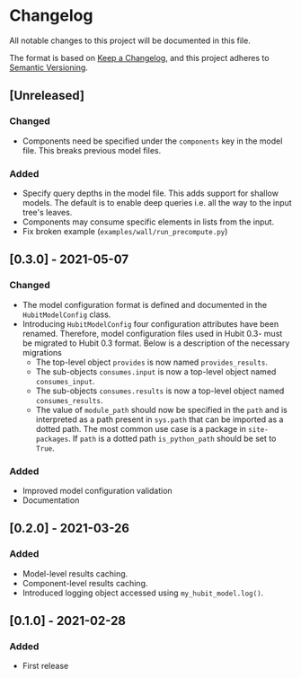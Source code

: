 # Changelog
All notable changes to this project will be documented in this file.

The format is based on [Keep a Changelog](https://keepachangelog.com/en/1.0.0/),
and this project adheres to [Semantic Versioning](https://semver.org/spec/v2.0.0.html).

## [Unreleased]
### Changed
- Components need be specified under the `components` key in the model file. This breaks previous model files.

### Added
- Specify query depths in the model file. This adds support for shallow models. The default is to enable deep queries i.e. all the way to the input tree's leaves.
- Components may consume specific elements in lists from the input.
- Fix broken example (`examples/wall/run_precompute.py`)

## [0.3.0] - 2021-05-07
### Changed
- The model configuration format is defined and documented in the `HubitModelConfig` class.
- Introducing `HubitModelConfig` four configuration attributes have been renamed. Therefore, model configuration files used in Hubit 0.3- must be migrated to Hubit 0.3 format. Below is a description of the necessary migrations
    - The top-level object `provides` is now named `provides_results`.
    - The sub-objects `consumes.input` is now a top-level object named `consumes_input`.
    - The sub-objects `consumes.results` is now a top-level object named `consumes_results`.
    - The value of `module_path` should now be specified in the `path` and is interpreted as a path present in `sys.path` that can be imported as a dotted path. 
    The most common use case is a package in `site-packages`. If `path` is a dotted path
    `is_python_path` should be set to `True`.

### Added
- Improved model configuration validation
- Documentation


## [0.2.0] - 2021-03-26
### Added
- Model-level results caching. 
- Component-level results caching. 
- Introduced logging object accessed using `my_hubit_model.log()`. 

## [0.1.0] - 2021-02-28
### Added
- First release
